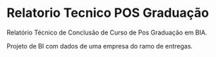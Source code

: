 # Relatorio Tecnico POS Graduação
Relatório Técnico de Conclusão de Curso de Pos Graduação em BIA.

Projeto de BI com dados de uma empresa do ramo de entregas.
